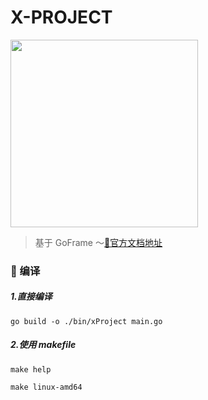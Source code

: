 # X-PROJECT
<img src="https://goframe.org/download/attachments/1114119/logo2.png?version=1&modificationDate=1684158720965&api=v2" width="300" alt="">

> 基于 GoFrame
～[💈官方文档地址](https://goframe.org/display/gf)

### 💼 编译
##### 1.直接编译
```shell
go build -o ./bin/xProject main.go
```
##### 2.使用 makefile
```shell
make help
```
```shell
make linux-amd64
```